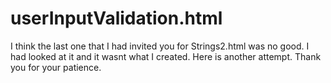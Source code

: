 # userInputValidation.html
I think the last one that I had invited you for Strings2.html was no good.  I had looked at it and it wasnt what I created.  Here is another attempt. Thank you for your patience. 
